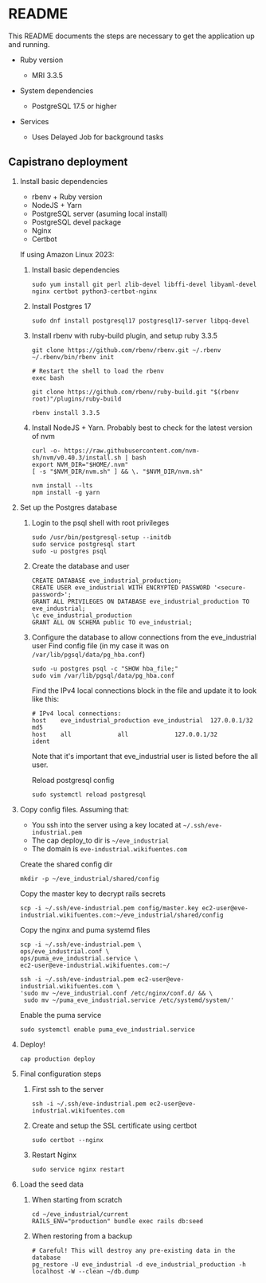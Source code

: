 # README

This README documents the steps are necessary to get the application up and running.

* Ruby version
  * MRI 3.3.5

* System dependencies
  * PostgreSQL 17.5 or higher

* Services <!-- (job queues, cache servers, search engines, etc.) -->
  * Uses Delayed Job for background tasks

## Capistrano deployment

1. Install basic dependencies
   * rbenv + Ruby version
   * NodeJS + Yarn
   * PostgreSQL server (asuming local install)
   * PostgreSQL devel package
   * Nginx
   * Certbot

    If using Amazon Linux 2023:

    1. Install basic dependencies
        ```
        sudo yum install git perl zlib-devel libffi-devel libyaml-devel nginx certbot python3-certbot-nginx
        ```

    1. Install Postgres 17
        ```
        sudo dnf install postgresql17 postgresql17-server libpq-devel
        ```

    1. Install rbenv with ruby-build plugin, and setup ruby 3.3.5
        ```
        git clone https://github.com/rbenv/rbenv.git ~/.rbenv
        ~/.rbenv/bin/rbenv init

        # Restart the shell to load the rbenv
        exec bash

        git clone https://github.com/rbenv/ruby-build.git "$(rbenv root)"/plugins/ruby-build

        rbenv install 3.3.5
        ```
    1. Install NodeJS + Yarn. Probably best to check for the latest version of nvm
        ```
        curl -o- https://raw.githubusercontent.com/nvm-sh/nvm/v0.40.3/install.sh | bash
        export NVM_DIR="$HOME/.nvm"
        [ -s "$NVM_DIR/nvm.sh" ] && \. "$NVM_DIR/nvm.sh"

        nvm install --lts
        npm install -g yarn
        ```

1. Set up the Postgres database
    1. Login to the psql shell with root privileges
        ```
        sudo /usr/bin/postgresql-setup --initdb
        sudo service postgresql start
        sudo -u postgres psql
        ```

    1. Create the database and user
        ```
        CREATE DATABASE eve_industrial_production;
        CREATE USER eve_industrial WITH ENCRYPTED PASSWORD '<secure-password>';
        GRANT ALL PRIVILEGES ON DATABASE eve_industrial_production TO eve_industrial;
        \c eve_industrial_production
        GRANT ALL ON SCHEMA public TO eve_industrial;
        ```

    1. Configure the database to allow connections from the eve_industrial user
        Find config file (in my case it was on `/var/lib/pgsql/data/pg_hba.conf`)
        ```
        sudo -u postgres psql -c "SHOW hba_file;"
        sudo vim /var/lib/pgsql/data/pg_hba.conf
        ```

        Find the IPv4 local connections block in the file and update it to look like this:
        ```
        # IPv4 local connections:
        host    eve_industrial_production eve_industrial  127.0.0.1/32  md5
        host    all             all             127.0.0.1/32            ident
        ```
        Note that it's important that eve_industrial user is listed before the all user.

        Reload postgresql config
        ```
        sudo systemctl reload postgresql
        ```

1. Copy config files. Assuming that:
    * You ssh into the server using a key located at `~/.ssh/eve-industrial.pem`
    * The cap deploy_to dir is `~/eve_industrial`
    * The domain is `eve-industrial.wikifuentes.com`

    Create the shared config dir
    ```
    mkdir -p ~/eve_industrial/shared/config
    ```

    Copy the master key to decrypt rails secrets
    ```
    scp -i ~/.ssh/eve-industrial.pem config/master.key ec2-user@eve-industrial.wikifuentes.com:~/eve_industrial/shared/config
    ```

    Copy the nginx and puma systemd files
    ```
    scp -i ~/.ssh/eve-industrial.pem \
    ops/eve_industrial.conf \
    ops/puma_eve_industrial.service \
    ec2-user@eve-industrial.wikifuentes.com:~/

    ssh -i ~/.ssh/eve-industrial.pem ec2-user@eve-industrial.wikifuentes.com \
    'sudo mv ~/eve_industrial.conf /etc/nginx/conf.d/ && \
     sudo mv ~/puma_eve_industrial.service /etc/systemd/system/'
    ```

    Enable the puma service
    ```
    sudo systemctl enable puma_eve_industrial.service
    ```

1. Deploy!
    ```
    cap production deploy
    ```

1. Final configuration steps
    1. First ssh to the server
        ```
        ssh -i ~/.ssh/eve-industrial.pem ec2-user@eve-industrial.wikifuentes.com
        ```

    1. Create and setup the SSL certificate using certbot
        ```
        sudo certbot --nginx
        ```

    1. Restart Nginx
        ```
        sudo service nginx restart
        ```

1. Load the seed data
    1. When starting from scratch
        ```
        cd ~/eve_industrial/current
        RAILS_ENV="production" bundle exec rails db:seed
        ```

    1. When restoring from a backup
        ```
        # Careful! This will destroy any pre-existing data in the database
        pg_restore -U eve_industrial -d eve_industrial_production -h localhost -W --clean ~/db.dump
        ```
